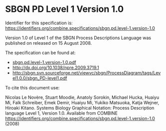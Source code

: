 # SBGN PD Level 1 Version 1.0
Identifier for this specification is: https://identifiers.org/combine.specifications/sbgn.pd.level-1.version-1.0

Version 1.0 of Level 1 of the SBGN Process Descriptions Language was published on released on 15 August 2008.

The specification can be found at:

* [sbgn.pd.level-1.version-1.0.pdf](./files/sbgn.pd.level-1.version-1.0.pdf)
* http://dx.doi.org/10.1038/npre.2009.3719.1
* http://sbgn.svn.sourceforge.net/viewvc/sbgn/ProcessDiagram/tags/Level1.0.0/sbgn_PD-level1.pdf

To cite this document use:

Nicolas Le Novère, Stuart Moodie, Anatoly Sorokin, Michael Hucka, Huaiyu Mi, Falk Schreiber, Emek Demir, Huaiyu Mi, Yukiko Matsuoka, Katja Wejner, Hiroaki Kitano. Systems Biology Graphical Notation: Process Description language Level 1, Version 1.0. Available from COMBINE https://identifiers.org/combine.specifications/sbgn.pd.level-1.version-1.0 (2008)